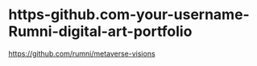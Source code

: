 # https-github.com-your-username-Rumni-digital-art-portfolio
https://github.com/rumni/metaverse-visions
